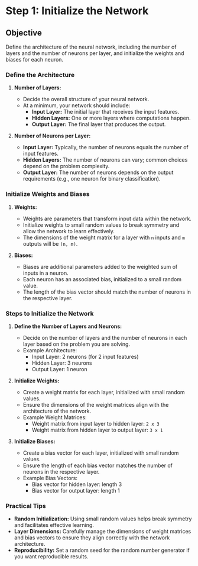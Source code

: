 # Step 1: Initialize the Network

## Objective
Define the architecture of the neural network, including the number of layers and the number of neurons per layer, and initialize the weights and biases for each neuron.

### Define the Architecture
1. **Number of Layers:**
   - Decide the overall structure of your neural network.
   - At a minimum, your network should include:
     - **Input Layer:** The initial layer that receives the input features.
     - **Hidden Layers:** One or more layers where computations happen.
     - **Output Layer:** The final layer that produces the output.

2. **Number of Neurons per Layer:**
   - **Input Layer:** Typically, the number of neurons equals the number of input features.
   - **Hidden Layers:** The number of neurons can vary; common choices depend on the problem complexity.
   - **Output Layer:** The number of neurons depends on the output requirements (e.g., one neuron for binary classification).

### Initialize Weights and Biases
1. **Weights:**
   - Weights are parameters that transform input data within the network.
   - Initialize weights to small random values to break symmetry and allow the network to learn effectively.
   - The dimensions of the weight matrix for a layer with `n` inputs and `m` outputs will be `(n, m)`.

2. **Biases:**
   - Biases are additional parameters added to the weighted sum of inputs in a neuron.
   - Each neuron has an associated bias, initialized to a small random value.
   - The length of the bias vector should match the number of neurons in the respective layer.

### Steps to Initialize the Network
1. **Define the Number of Layers and Neurons:**
   - Decide on the number of layers and the number of neurons in each layer based on the problem you are solving.
   - Example Architecture:
     - Input Layer: 2 neurons (for 2 input features)
     - Hidden Layer: 3 neurons
     - Output Layer: 1 neuron

2. **Initialize Weights:**
   - Create a weight matrix for each layer, initialized with small random values.
   - Ensure the dimensions of the weight matrices align with the architecture of the network.
   - Example Weight Matrices:
     - Weight matrix from input layer to hidden layer: `2 x 3`
     - Weight matrix from hidden layer to output layer: `3 x 1`

3. **Initialize Biases:**
   - Create a bias vector for each layer, initialized with small random values.
   - Ensure the length of each bias vector matches the number of neurons in the respective layer.
   - Example Bias Vectors:
     - Bias vector for hidden layer: length 3
     - Bias vector for output layer: length 1

### Practical Tips
- **Random Initialization:** Using small random values helps break symmetry and facilitates effective learning.
- **Layer Dimensions:** Carefully manage the dimensions of weight matrices and bias vectors to ensure they align correctly with the network architecture.
- **Reproducibility:** Set a random seed for the random number generator if you want reproducible results.